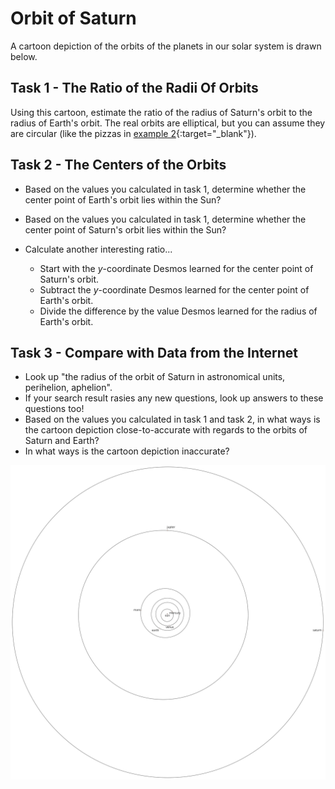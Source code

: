 # Orbit of Saturn

A cartoon depiction of the orbits of the planets in our solar system is drawn below.




## Task 1 - The Ratio of the Radii Of Orbits

Using this cartoon, estimate the ratio of
the radius of Saturn's orbit to the radius of Earth's orbit.
The real orbits are elliptical,
but you can assume they are circular
(like the pizzas in [example 2](2-2.md){:target="_blank"}).




## Task 2 - The Centers of the Orbits

 - Based on the values you calculated in task 1,
   determine whether the center point of Earth's orbit lies within the Sun?

 - Based on the values you calculated in task 1,
   determine whether the center point of Saturn's orbit lies within the Sun?

 - Calculate another interesting ratio...
   - Start with the $y$-coordinate Desmos learned for the center point of Saturn's orbit.
   - Subtract the $y$-coordinate Desmos learned for the center point of Earth's orbit.
   - Divide the difference by the value Desmos learned for the radius of Earth's orbit.




## Task 3 - Compare with Data from the Internet

 - Look up "the radius of the orbit of Saturn in astronomical units, perihelion, aphelion".
 - If your search result rasies any new questions, look up answers to these questions too!
 - Based on the values you calculated in task 1 and task 2,
   in what ways is the cartoon depiction close-to-accurate
   with regards to the orbits of Saturn and Earth?
 - In what ways is the cartoon depiction inaccurate?




![Solar System](./bon-soon-art/solar-system.svg)
